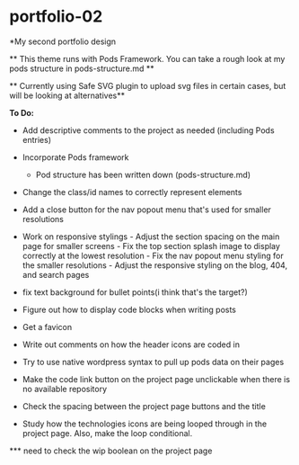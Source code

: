 # portfolio-02
*My second portfolio design

** This theme runs with Pods Framework. You can take a rough look at my pods structure in pods-structure.md **

** Currently using Safe SVG plugin to upload svg files in certain cases, but will be looking at alternatives**

**To Do:**
* Add descriptive comments to the project as needed (including Pods entries)
* Incorporate Pods framework
    * Pod structure has been written down (pods-structure.md)
* Change the class/id names to correctly represent elements
* Add a close button for the nav popout menu that's used for smaller resolutions
* Work on responsive stylings - Adjust the section spacing on the main page for smaller screens - Fix the top section splash image to display correctly at the lowest resolution - Fix the nav popout menu styling for the smaller resolutions - Adjust the responsive styling on the blog, 404, and search pages
* fix text background for bullet points(i think that's the target?)

* Figure out how to display code blocks when writing posts
* Get a favicon
* Write out comments on how the header icons are coded in

* Try to use native wordpress syntax to pull up pods data on their pages

* Make the code link button on the project page unclickable when there is no available repository

* Check the spacing between the project page buttons and the title

* Study how the technologies icons are being looped through in the project page. Also, make the loop conditional.

*** need to check the wip boolean on the project page
